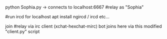 python Sophia.py -> connects to localhost:6667 #relay as "Sophia"

#run ircd for localhost
apt install ngircd / ircd etc...

join #relay via irc client (xchat-hexchat-mirc)
bot joins here via this modified "client.py" script
